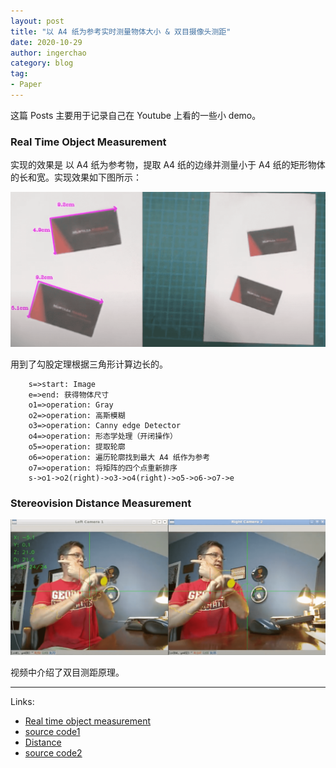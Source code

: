 ```yaml
---
layout: post
title: "以 A4 纸为参考实时测量物体大小 & 双目摄像头测距"
date: 2020-10-29
author: ingerchao
category: blog
tag:
- Paper
---
```




这篇 Posts 主要用于记录自己在 Youtube 上看的一些小 demo。



### Real Time Object Measurement

实现的效果是 以 A4 纸为参考物，提取 A4 纸的边缘并测量小于 A4 纸的矩形物体的长和宽。实现效果如下图所示：

<img src="./../assets/images/paper/a4-results-object-measurement.png" alt="image-20201030162240685" style="zoom:50%;" />

用到了勾股定理根据三角形计算边长的。

```flow
	s=>start: Image
	e=>end: 获得物体尺寸
	o1=>operation: Gray
	o2=>operation: 高斯模糊
	o3=>operation: Canny edge Detector
	o4=>operation: 形态学处理（开闭操作）
	o5=>operation: 提取轮廓
	o6=>operation: 遍历轮廓找到最大 A4 纸作为参考
	o7=>operation: 将矩阵的四个点重新排序
	s->o1->o2(right)->o3->o4(right)->o5->o6->o7->e
```



### Stereovision Distance Measurement

<img src="./../assets/images/paper/stereo-distance-measure.png" alt="image-20201030162506426" style="zoom:50%;" />



视频中介绍了双目测距原理。

---

Links:

- [Real time object measurement](https://www.youtube.com/watch?v=tk9war7_y0Q)
- [source code1]( https://www.murtazahassan.com/courses/opencv-projects/lesson/lesson-4/)
- [Distance](https://www.youtube.com/watch?v=sW4CVI51jDY)
- [source code2]()

